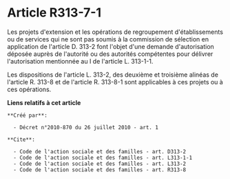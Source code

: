# Article R313-7-1

Les projets d'extension et les opérations de regroupement d'établissements ou de services qui ne sont pas soumis à la
commission de sélection en application de l'article D. 313-2 font l'objet d'une demande d'autorisation déposée auprès de
l'autorité ou des autorités compétentes pour délivrer l'autorisation mentionnée au I de l'article L. 313-1-1. 

Les dispositions de l'article L. 313-2, des deuxième et troisième alinéas de l'article R. 313-8 et de l'article R. 313-8-1
sont applicables à ces projets ou à ces opérations.

**Liens relatifs à cet article**

	**Créé par**:

	  - Décret n°2010-870 du 26 juillet 2010 - art. 1

	**Cite**:

	  - Code de l'action sociale et des familles - art. D313-2
	  - Code de l'action sociale et des familles - art. L313-1-1
	  - Code de l'action sociale et des familles - art. L313-2
	  - Code de l'action sociale et des familles - art. R313-8
